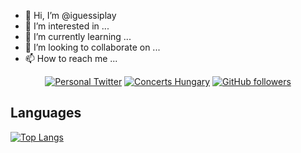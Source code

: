 - 👋 Hi, I’m @iguessiplay
- 👀 I’m interested in ...
- 🌱 I’m currently learning ...
- 💞️ I’m looking to collaborate on ...
- 📫 How to reach me ...

<!---
iguessiplay/iguessiplay is a ✨ special ✨ repository because its `README.md` (this file) appears on your GitHub profile.
You can click the Preview link to take a look at your changes.
--->
<p align="center">
  <a href="https://twitter.com/iqosakezkepu"><img alt="Personal Twitter" src="https://img.shields.io/twitter/follow/iqosakezkepu?label=Twitter&style=flat-square&logo=twitter"></a>
  <a href="https://twitter.com/concertshungary"><img alt="Concerts Hungary" src="https://img.shields.io/twitter/follow/concertshungary?label=ConcertsHungary&style=flat-square&logo=twitter"></a>
  <a href="https://github.com/iguessiplay/iguessiplay"><img alt="GitHub followers" src="https://img.shields.io/github/followers/iguessiplay?label=Github&style=flat-square&logo=github"></a>
</p>

## Languages

[![Top Langs](https://github-readme-stats.vercel.app/api/top-langs/?username=iguessiplay&layout=compact&theme=omni)]()
